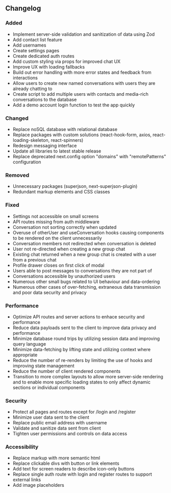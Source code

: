 ## Changelog

### Added
- Implement server-side validation and sanitization of data using Zod
- Add contact list feature
- Add usernames
- Create settings pages
- Create dedicated auth routes
- Add custom styling via props for improved chat UX
- Improve UX with loading fallbacks
- Build out error handling with more error states and feedback from interactions
- Allow users to create new named conversations with users they are already chatting to
- Create script to add multiple users with contacts and media-rich conversations to the database
- Add a demo account login function to test the app quickly

### Changed
- Replace noSQL database with relational database
- Replace packages with custom solutions (react-hook-form, axios, react-loading-skeleton, react-spinners)
- Redesign messaging interface 
- Update all libraries to latest stable release
- Replace deprecated next.config option "domains" with "remotePatterns" configuration

### Removed
- Unnecessary packages (superjson, next-superjson-plugin)
- Redundant markup elements and CSS classes

### Fixed
- Settings not accessible on small screens
- API routes missing from auth middleware
- Conversation not sorting correctly when updated
- Overuse of otherUser and useConversation hooks causing components to be rendered on the client unnecessarily
- Conversation members not redirected when conversation is deleted
- User not re-directed when creating a new group chat
- Existing chat returned when a new group chat is created with a user from a previous chat
- Profile drawer closes on first click of modal
- Users able to post messages to conversations they are not part of
- Conversations accessible by unauthorized users
- Numerous other small bugs related to UI behaviour and data-ordering
- Numerous other cases of over-fetching, extraneous data transmission and poor data security and privacy

### Performance

- Optimize API routes and server actions to enhace security and performance
- Reduce data payloads sent to the client to improve data privacy and performance
- Minimize database round trips by utilizing session data and improving query language
- Minimize data-fetching by lifting state and utilizing context where appropriate
- Reduce the number of re-renders by limiting the use of hooks and improving state management
- Reduce the number of client rendered components
- Transition to more complex layouts to allow more server-side rendering and to enable more specific loading states to only affect dynamic sections or individual components

### Security
- Protect all pages and routes except for /login and /register
- Minimize user data sent to the client
- Replace public email address with username
- Validate and sanitize data sent from client
- Tighten user permissions and controls on data access

### Accessibility

- Replace markup with more semantic html
- Replace clickable divs with button or link elements
- Add text for screen readers to describe icon-only buttons
- Replace single auth route with login and register routes to support external links
- Add image placeholders